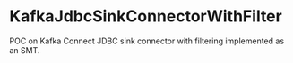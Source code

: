# KafkaJdbcSinkConnectorWithFilter
POC on Kafka Connect JDBC sink connector with filtering implemented as an SMT.
